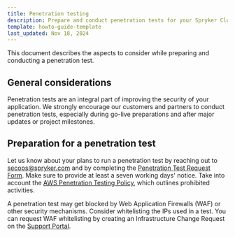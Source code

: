 ```yaml
---
title: Penetration testing
description: Prepare and conduct penetration tests for your Spryker Cloud Commerce OS environment by following guidelines, informing Spryker, and adhering to testing policies.
template: howto-guide-template
last_updated: Nov 18, 2024
---
```


This document describes the aspects to consider while preparing and conducting a penetration test.

## General considerations

Penetration tests are an integral part of improving the security of your application. We strongly encourage our customers and partners to conduct penetration tests, especially during go-live preparations and after major updates or project milestones.

## Preparation for a penetration test

Let us know about your plans to run a penetration test by reaching out to secops@spryker.com and by completing the [Penetration Test Request Form](https://docs.google.com/forms/d/e/1FAIpQLSfunn1HY-nsqueP6sRQSLmScUWlmmQyQJk9cscIVIP_5BmuOw/viewform). Make sure to provide at least a seven working days' notice. Take into account the [AWS Penetration Testing Policy](https://aws.amazon.com/security/penetration-testing/), which outlines prohibited activities.

A penetration test may get blocked by Web Application Firewalls (WAF) or other security mechanisms. Consider whitelisting the IPs used in a test. You can request WAF whitelisting by creating an Infrastructure Change Request on the [Support Portal](https://support.spryker.com).

